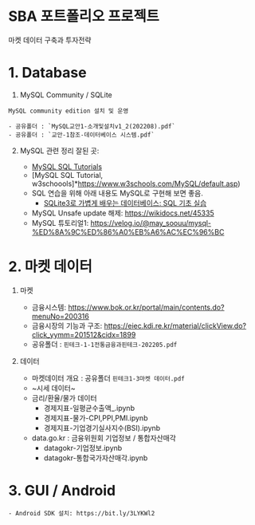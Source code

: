 # SBA 포트폴리오 프로젝트

마켓 데이터 구축과 투자전략

# 1. Database

  1. MySQL Community / SQLite

    MySQL community edition 설치 및 운영

    - 공유폴더 : `MySQL교안1-소개및설치v1_2(202208).pdf`
    - 공유폴더 : `교안-1참조-데이터베이스 시스템.pdf`

  2. MySQL 관련 정리 잘된 곳:
  
      - [MySQL SQL Tutorials](https://bipp.io/sql-tutorial/mysql/)
      - [MySQL SQL Tutorial, w3schoools]*https://www.w3schools.com/MySQL/default.asp)
      - SQL 연습을 위해 아래 내용도 MySQL로 구현해 보면 좋음.
         - [SQLite3로 가볍게 배우는 데이터베이스: SQL 기초 실습](https://wikidocs.net/book/1530)
      - MySQL Unsafe update 해제: https://wikidocs.net/45335
      - MySQL 튜토리얼1: https://velog.io/@may_soouu/mysql-%ED%8A%9C%ED%86%A0%EB%A6%AC%EC%96%BC
 

# 2. 마켓 데이터

1. 마켓
  
    - 금융시스템: https://www.bok.or.kr/portal/main/contents.do?menuNo=200316
    - 금융시장의 기능과 구조: https://eiec.kdi.re.kr/material/clickView.do?click_yymm=201512&cidx=1899
    - 공유폴더 : `핀테크-1-1전통금융과핀테크-202205.pdf`
    
2. 데이터
    - 마켓데이터 개요 : 공유폴더 `핀테크1-3마켓 데이터.pdf`
    - ~시세 데이터~
    - 금리/환율/물가 데이터
        - 경제지표-일평균수출액_.ipynb
        - 경제지표-물가-CPI,PPI,PMI.ipynb
        - 경제지표-기업경기실사지수(BSI).ipynb
    - data.go.kr : 금융위원회 기업정보 / 통합자산매각
        - datagokr-기업정보.ipynb
        - datagokr-통합국가자산매각.ipynb


# 3. GUI / Android

    - Android SDK 설치: https://bit.ly/3LYKWl2

